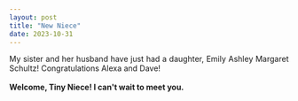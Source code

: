 ```yaml
---
layout: post
title: "New Niece"
date: 2023-10-31
---
```


<p align="justify">
	My sister and her husband have just had a daughter, Emily Ashley Margaret Schultz! 
  Congratulations Alexa and Dave!
  <br/>
  <br/>
  <strong>Welcome, Tiny Niece! I can't wait to meet you.</strong>
  <br/>
  <br/>
</p>
 
<p>
 <br/>
 <br/>
</p>
